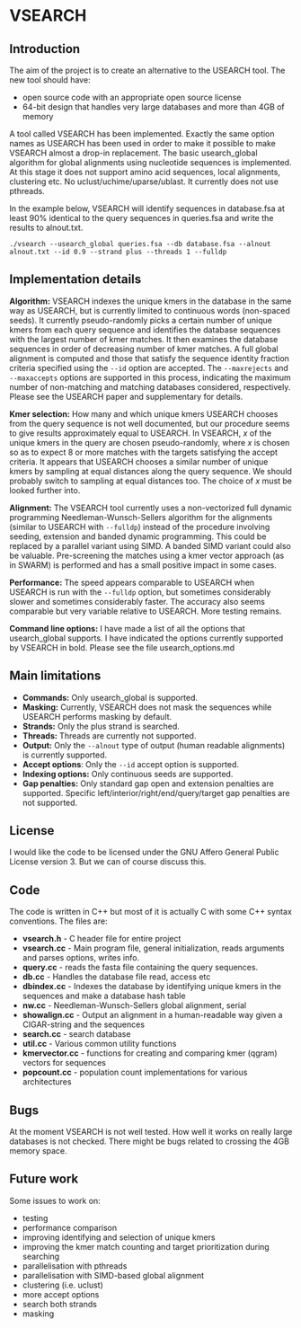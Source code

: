 # VSEARCH


## Introduction

The aim of the project is to create an alternative to the USEARCH tool. The new tool should have:

* open source code with an appropriate open source license
* 64-bit design that handles very large databases and more than 4GB of memory

A tool called VSEARCH has been implemented. Exactly the same option names as USEARCH has been used in order to make it possible to make VSEARCH almost a drop-in replacement. The basic usearch_global algorithm for global alignments using nucleotide sequences is implemented. At this stage it does not support amino acid sequences, local alignments, clustering etc. No uclust/uchime/uparse/ublast. It currently does not use pthreads.

In the example below, VSEARCH will identify sequences in database.fsa at least 90% identical to the query sequences in queries.fsa and write the results to alnout.txt.

`./vsearch --usearch_global queries.fsa --db database.fsa --alnout alnout.txt --id 0.9 --strand plus --threads 1 --fulldp`


## Implementation details

**Algorithm:** VSEARCH indexes the unique kmers in the database in the same way as USEARCH, but is currently limited to continuous words (non-spaced seeds). It currently pseudo-randomly picks a certain number of unique kmers from each query sequence and identifies the database sequences with the largest number of kmer matches.  It then examines the database sequences in order of decreasing number of kmer matches. A full global alignment is computed and those that satisfy the sequence identity fraction criteria specified using the `--id` option are accepted. The `--maxrejects` and `--maxaccepts` options are supported in this process, indicating the maximum number of non-matching and matching databases considered, respectively. Please see the USEARCH paper and supplementary for details.

**Kmer selection:** How many and which unique kmers USEARCH chooses from the query sequence is not well documented, but our procedure seems to give results approximately equal to USEARCH. In VSEARCH, *x* of the unique kmers in the query are chosen pseudo-randomly, where *x* is chosen so as to expect 8 or more matches with the targets satisfying the accept criteria. It appears that USEARCH chooses a similar number of unique kmers by sampling at equal distances along the query sequence. We should probably switch to sampling at equal distances too. The choice of *x* must be looked further into.

**Alignment:** The VSEARCH tool currently uses a non-vectorized full dynamic programming Needleman-Wunsch-Sellers algorithm for the alignments (similar to USEARCH with `--fulldp`) instead of the procedure involving seeding, extension and banded dynamic programming. This could be replaced by a parallel variant using SIMD. A banded SIMD variant could also be valuable. Pre-screening the matches using a kmer vector approach (as in SWARM) is performed and has a small positive impact in some cases.

**Performance:** The speed appears comparable to USEARCH when USEARCH is run with the `--fulldp` option, but sometimes considerably slower and sometimes considerably faster. The accuracy also seems comparable but very variable relative to USEARCH. More testing remains.

**Command line options:** I have made a list of all the options that usearch\_global supports. I have indicated the options currently supported by VSEARCH in bold. Please see the file usearch\_options.md


## Main limitations

* **Commands:** Only usearch_global is supported.
* **Masking:** Currently, VSEARCH does not mask the sequences while USEARCH performs masking by default.
* **Strands:** Only the plus strand is searched.
* **Threads:** Threads are currently not supported.
* **Output:** Only the `--alnout` type of output (human readable alignments) is currently supported.
* **Accept options**: Only the `--id` accept option is supported.
* **Indexing options:** Only continuous seeds are supported.
* **Gap penalties:** Only standard gap open and extension penalties are supported. Specific left/interior/right/end/query/target gap penalties are not supported.


## License

I would like the code to be licensed under the GNU Affero General Public License version 3. But we can of course discuss this.


## Code

The code is written in C++ but most of it is actually C with some C++ syntax conventions. The files are:

* **vsearch.h** - C header file for entire project
* **vsearch.cc** - Main program file, general initialization, reads arguments and parses options, writes info.
* **query.cc** - reads the fasta file containing the query sequences.
* **db.cc** - Handles the database file read, access etc
* **dbindex.cc** - Indexes the database by identifying unique kmers in the sequences and make a database hash table
* **nw.cc** - Needleman-Wunsch-Sellers global alignment, serial
* **showalign.cc** - Output an alignment in a human-readable way given a CIGAR-string and the sequences
* **search.cc** - search database
* **util.cc** - Various common utility functions
* **kmervector.cc** - functions for creating and comparing kmer (qgram) vectors for sequences
* **popcount.cc** - population count implementations for various architectures


## Bugs

At the moment VSEARCH is not well tested. How well it works on really large databases is not checked. There might be bugs related to crossing the 4GB memory space.


## Future work

Some issues to work on:

* testing
* performance comparison
* improving identifying and selection of unique kmers
* improving the kmer match counting and target prioritization during searching
* parallelisation with pthreads
* parallelisation with SIMD-based global alignment
* clustering (i.e. uclust)
* more accept options
* search both strands
* masking
